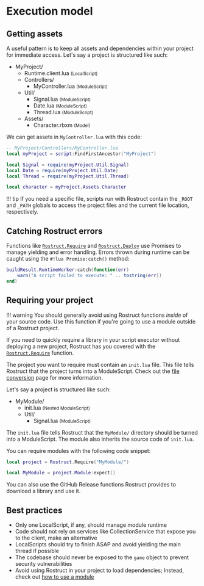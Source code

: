 # Execution model

## Getting assets

A useful pattern is to keep all assets and dependencies within your project for immediate access. Let's say a project is structured like such:

* MyProject/
	* Runtime.client.lua <small>(LocalScript)</small>
	* Controllers/
		* MyController.lua <small>(ModuleScript)</small>
	* Util/
		* Signal.lua <small>(ModuleScript)</small>
		* Date.lua <small>(ModuleScript)</small>
		* Thread.lua <small>(ModuleScript)</small>
	* Assets/
		* Character.rbxm <small>(Model)</small>

We can get assets in `MyController.lua` with this code:

```lua
-- MyProject/Controllers/MyController.lua
local myProject = script:FindFirstAncestor("MyProject")

local Signal = require(myProject.Util.Signal)
local Date = require(myProject.Util.Date)
local Thread = require(myProject.Util.Thread)

local character = myProject.Assets.Character
```

!!! tip
	If you need a specific file, scripts run with Rostruct contain the `_ROOT` and `_PATH` globals to access the project files and the current file location, respectively.

## Catching Rostruct errors

Functions like [`Rostruct.Require`](../reference/functions.md#require) and [`Rostruct.Deploy`](../reference/functions.md#deploy) use Promises to manage yielding and error handling. Errors thrown during runtime can be caught using the `#!lua Promise:catch()` method:

```lua
buildResult.RuntimeWorker:catch(function(err)
	warn("A script failed to execute: " .. tostring(err))
end)
```

## Requiring your project

!!! warning
	You should generally avoid using Rostruct functions *inside* of your source code. Use this function if you're going to use a module outside of a Rostruct project.

If you need to quickly require a library in your script executor without deploying a new project, Rostruct has you covered with the [`Rostruct.Require`](../reference/functions.md#require) function.

The project you want to require must contain an `init.lua` file. This file tells Rostruct that the project turns into a ModuleScript. Check out the [file conversion](../reference/file-conversion.md) page for more information.

Let's say a project is structured like such:

* MyModule/
	* init.lua <small>(Nested ModuleScript)</small>
	* Util/
		* Signal.lua <small>(ModuleScript)</small>

The `init.lua` file tells Rostruct that the `MyModule/` directory should be turned into a ModuleScript. The module also inherits the source code of `init.lua`.

You can require modules with the following code snippet:

```lua
local project = Rostruct.Require("MyModule/")

local MyModule = project.Module:expect()
```

You can also use the GitHub Release functions Rostruct provides to download a library and use it.

## Best practices

* Only one LocalScript, if any, should manage module runtime
* Code should not rely on services like CollectionService that expose you to the client, make an alternative
* LocalScripts should try to finish ASAP and avoid yielding the main thread if possible
* The codebase should never be exposed to the `game` object to prevent security vulnerabilities
* Avoid using Rostruct in your project to load dependencies; Instead, check out [how to use a module](using-other-projects.md)
